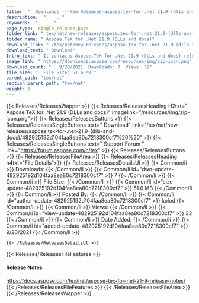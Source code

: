```yaml
---
title:  "  Downloads ---New-Releases-aspose.tex-for-.net-21.9-(dlls-and-docs) . " 
description:  "    . " 
keywords:  "    . " 
page_type:  single_release_page
folder_link: " tex/net/new-releases/aspose.tex-for-.net-21.9-(dlls-and-docs)/"
folder_name: " Aspose.TeX for .Net 21.9 (DLLs and docs)"
download_link: " /tex/net/new-releases/aspose.tex-for-.net-21.9-(dlls-and-docs)/482925192d104faa8ea80c7218300cf7"
download_text: " Download"
Intro_text: " It contains Aspose.TeX for .Net 21.9 (DLLs and docs) release."
image_link: " https://downloads.aspose.com/resources/img/zip-icon.png"
download_count: "   9/20/2021  Downloads: 7  Views: 32"
file_size: "  File Size: 51.6 MB "
parent_path: "tex/net"
section_parent_path: "tex/net"
weight: 9 
---
```


{{< Releases/ReleasesWapper >}}
  {{< Releases/ReleasesHeading H2txt=" Aspose.TeX for .Net 21.9 (DLLs and docs)" imagelink="/resources/img/zip-icon.png">}}
  {{< Releases/ReleasesButtons >}}
    {{< Releases/ReleasesSingleButtons text=" Download" link="/tex/net/new-releases/aspose.tex-for-.net-21.9-(dlls-and-docs)/482925192d104faa8ea80c7218300cf7%20%20" >}}
    {{< Releases/ReleasesSingleButtons text=" Support Forum " link="https://forum.aspose.com/c/tex" >}}
  {{< Releases/ReleasesButtons >}}
  {{< Releases/ReleasesFileArea >}}
    {{< Releases/ReleasesHeading h4txt="File Details">}}
    {{< Releases/ReleasesDetailsUl >}}
            {{< Common/li  >}} Downloads: {{< /Common/li >}} 
      {{< Common/li id="dwn-update-482925192d104faa8ea80c7218300cf7" >}} 7 {{< /Common/li >}} 
      {{< Common/li  >}} File Size: {{< /Common/li >}} 
      {{< Common/li id="size-update-482925192d104faa8ea80c7218300cf7" >}} 51.6 MB {{< /Common/li >}} 
      {{< Common/li  >}} Posted By: {{< /Common/li >}} 
      {{< Common/li id="author-update-482925192d104faa8ea80c7218300cf7" >}} kolod {{< /Common/li >}} 
      {{< Common/li  >}} Views: {{< /Common/li >}} 
      {{< Common/li id="view-update-482925192d104faa8ea80c7218300cf7" >}} 33 {{< /Common/li >}} 
      {{< Common/li  >}} Date Added: {{< /Common/li >}} 
      {{< Common/li id="added-update-482925192d104faa8ea80c7218300cf7" >}} 9/20/2021 {{< /Common/li >}} 

    {{< /Releases/ReleasesDetailsUl >}}

  {{< Releases/ReleasesFileFeatures >}}
      <h4>Release Notes</h4><div><a href="https://docs.aspose.com/tex/net/aspose-tex-for-net-21-9-release-notes/">https://docs.aspose.com/tex/net/aspose-tex-for-net-21-9-release-notes/</a></div>
  {{< /Releases/ReleasesFileFeatures >}}
 {{< /Releases/ReleasesFileArea >}}
{{< /Releases/ReleasesWapper >}}


